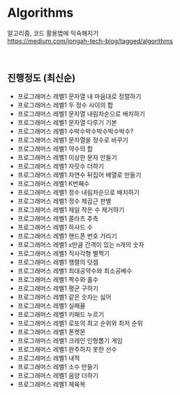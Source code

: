 # Algorithms

알고리즘, 코드 활용법에 익숙해지기  
https://medium.com/jongah-tech-blog/tagged/algorithms

<br/>

## 진행정도 (최신순)  

- 프로그래머스 레벨1 문자열 내 마음대로 정렬하기
- 프로그래머스 레벨1 두 정수 사이의 합
- 프로그래머스 레벨1 문자열 내림차순으로 배치하기
- 프로그래머스 레벨1 문자열 다루기 기본
- 프로그래머스 레벨1 수박수박수박수박수박수?
- 프로그래머스 레벨1 문자열을 정수로 바꾸기
- 프로그래머스 레벨1 약수의 합
- 프로그래머스 레벨1 이상한 문자 만들기
- 프로그래머스 레벨1 자릿수 더하기
- 프로그래머스 레벨1 자연수 뒤집어 배열로 만들기
- 프로그래머스 레벨1 K번째수
- 프로그래머스 레벨1 정수 내림차순으로 배치하기
- 프로그래머스 레벨1 정수 제곱근 판별
- 프로그래머스 레벨1 제일 작은 수 제거하기
- 프로그래머스 레벨1 콜라츠 추측
- 프로그래머스 레벨1 하샤드 수
- 프로그래머스 레벨1 핸드폰 번호 가리기
- 프로그래머스 레벨1 x만큼 간격이 있는 n개의 숫자
- 프로그래머스 레벨1 직사각형 별찍기
- 프로그래머스 레벨1 행렬의 덧셈
- 프로그래머스 레벨1 최대공약수와 최소공배수  
- 프로그래머스 레벨1 짝수와 홀수
- 프로그래머스 레벨1 평균 구하기
- 프로그래머스 레벨1 같은 숫자는 싫어
- 프로그래머스 레벨1 실패율
- 프로그래머스 레벨1 키패드 누르기
- 프로그래머스 레벨1 로또의 최고 순위와 최저 순위
- 프로그래머스 레벨1 폰켓몬
- 프로그래머스 레벨1 크레인 인형뽑기 게임
- 프로그래머스 레벨1 완주하지 못한 선수
- 프로그래머스 레벨1 내적
- 프로그래머스 레벨1 소수 만들기  
- 프로그래머스 레벨1 음양 더하기
- 프로그래머스 레벨1 체육복
